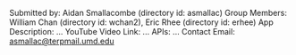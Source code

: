 Submitted by: Aidan Smallacombe (directory id: asmallac)
Group Members: William Chan (directory id: wchan2), Eric Rhee (directory id: erhee)
App Description: ...
YouTube Video Link: ...
APIs: ...
Contact Email: asmallac@terpmail.umd.edu
